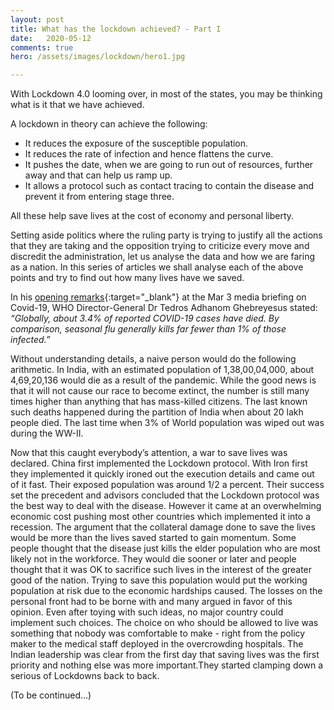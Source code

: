 ```yaml
---
layout: post
title: What has the lockdown achieved? - Part I
date:   2020-05-12
comments: true
hero: /assets/images/lockdown/hero1.jpg

---
```


With Lockdown 4.0 looming over, in most of the states, you may be thinking what is it that we have achieved.

A lockdown in theory can achieve the following:
- It reduces the exposure of the susceptible population.
- It reduces the rate of infection and hence flattens the curve.
- It pushes the date, when we are going to run out of resources, further away and that can help us ramp up.
- It allows a protocol such as contact tracing to contain the disease and prevent it from entering stage three.

All these help save lives at the cost of economy and personal liberty.

Setting aside politics where the ruling party is trying to justify all the actions that they are taking and the opposition trying to criticize every move and discredit the administration, let us analyse the data and how we are faring as a nation. In this series of articles we shall analyse each of the above points and try to find out how many lives have we saved.

In his [opening remarks][who]{:target="_blank"} at the Mar 3 media briefing on Covid-19, WHO Director-General Dr Tedros Adhanom Ghebreyesus stated: _“Globally, about 3.4% of reported COVID-19 cases have died. By comparison, seasonal flu generally kills far fewer than 1% of those infected.”_

Without understanding details, a naive person would do the following arithmetic. In India, with an estimated population of 1,38,00,04,000, about 4,69,20,136 would die as a result of the pandemic. While the good news is that it will not cause our race to become extinct, the number is still many times higher than anything that has mass-killed citizens. The last known such deaths happened during the partition of India when about 20 lakh people died. The last time when 3% of World population was wiped out was during the WW-II. 

Now that this caught everybody’s attention, a war to save lives was declared. China first implemented the Lockdown protocol. With Iron first they implemented it quickly ironed out the execution details and came out of it fast. Their exposed population was around 1/2 a percent. Their success set the precedent and advisors concluded that the Lockdown protocol was the best way to deal with the disease. However it came at an overwhelming economic cost pushing most other countries which implemented it into a recession.  The argument that the collateral damage done to save the lives would be more than the lives saved started to gain momentum. Some people thought that the disease just kills the elder population who are most likely not in the workforce. They would die sooner or later and people thought that it was OK to sacrifice such lives in the interest of the greater good of the nation. Trying to save this population would put the working population at risk due to the economic hardships caused. The losses on the personal front had to be borne with and many argued in favor of this opinion. Even after toying with such ideas, no major country could implement such choices. The choice on who should be allowed to live was something that nobody was comfortable to make - right from the policy maker to the medical staff deployed in the overcrowding hospitals. The Indian leadership was clear from the first day that saving lives was the first priority and nothing else was more important.They started clamping down a serious of Lockdowns back to back.

(To be continued...)

[who]: https://www.who.int/dg/speeches/detail/who-director-general-s-opening-remarks-at-the-media-briefing-on-covid-19---3-march-2020
